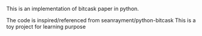 This is an implementation of bitcask paper in python. 

The code is inspired/referenced from seanrayment/python-bitcask
This is a toy project for learning purpose